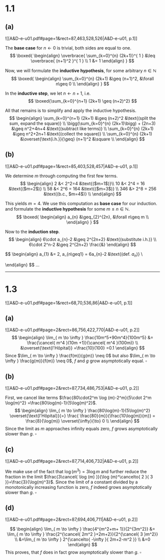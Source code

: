 
# 1.1

## (a)
![[A&D-e-u01.pdf#page=1&rect=87,463,528,526|A&D-e-u01, p.1]]

The **base case** for $n\leftarrow0$ is trivial, both sides are equal to one.
$$
\boxed{
\begin{align}
\overbrace{ \sum_{k=0}^{n} (2k+1)}^{ 1 } &\leq \overbrace{ (n+1)^2 }^{ 1 }  \\
1 &= 1
\end{align}
}
$$

Now, we will formulate the **inductive hypothesis**, for some arbitrary $n\in \mathbb N$
$$
\boxed{
\begin{align}
\sum_{k=0}^{n} (2k+1) &\geq (n+1)^2, &\forall n\geq 0 \\
\end{align}
}
$$

In the **inductive step**, we let $n\leftarrow n+1$, i.e. 
$$
\boxed{\sum_{k=0}^{n+1} (2k+1) \geq (n+2)^2}
$$

All that remains is to simplify and apply the inductive hypothesis.
$$
\begin{align}
\sum_{k=0}^{n+1} (2k+1) &\geq (n+2)^2 &\text{(split the sum, expand the square)} \\
\bigg(\sum_{k=0}^{n} (2k+1)\bigg) + (2n+3) &\geq n^2+4n+4 &\text{(subtract like terms)} \\
\sum_{k=0}^{n} (2k+1) &\geq n^2+2n+1 &\text{(collect the square)} \\
\sum_{k=0}^{n} (2k+1) &\overset{\text{i.h.}}{\geq} (n+1)^2 &\square \\
\end{align}
$$


## (b)
![[A&D-e-u01.pdf#page=1&rect=85,403,528,457|A&D-e-u01, p.1]]

We determine $m$ through computing the first few terms.
$$
\begin{align}
2 &< 2^2=4 &\text{($m=1$)}\\
10 &< 2^4 = 16 &\text{($m=2$)} \\
58 &< 2^6 = 164 &\text{($m=3$)} \\
346 &> 2^8 = 256 &\text{(b.c., $m=4$)} \\
\end{align}
$$

This yields $m=4$. We use this computation as **base case** for our induction. and formulate the **inductive hypothesis** for some $m\leq n\in \mathbb N$.
$$
\boxed{
\begin{align}
a_{n} &\geq_{2}^{2n}, &\forall n\geq m \\
\end{align}
}
$$

Now to the **induction step**.
$$
\begin{align}
6\cdot a_{n}-2 &\geq 2^{2n+2} &\text{(substitute i.h.)} \\
6\cdot 2^n-2 &\geq 2^{2n+2} \frac{&}
\end{align}
$$



$$
\begin{align}
a_{1} &= 2, a_{n\geq1} = 6a_{n}-2 &\text{(def. $a_{n}$)} \\

\end{align}
$$
...
___

# 1.3
![[A&D-e-u01.pdf#page=1&rect=68,70,536,86|A&D-e-u01, p.1]]

## (a)
![[A&D-e-u01.pdf#page=2&rect=86,756,422,770|A&D-e-u01, p.2]]
$$
\begin{align}
\lim_{ m \to \infty } \frac{10m^5+90m^4}{100m^5} &= \frac{\cancel{ m^4 }(10m +1)}{\cancel{ m^4 }(100m)} \\
&\overset{\text{l'Hôpital}} =\frac{10}{100} =0.1
\end{align}
$$
Since $\lim_{ m \to \infty } \frac{f(m)}{g(m)} \neq 0$ but also $\lim_{ m \to \infty } \frac{g(m)}{f(m)} \neq 0$, $f$ and $g$ grow asymptotically equal.
$\square$


## (b)
![[A&D-e-u01.pdf#page=2&rect=87,734,486,753|A&D-e-u01, p.2]]

First, we cancel like terms $\frac{80\cdot2^m \log (m)-2^m}{5\cdot 2^m \log(m)^2} =\frac{80\log(m)-1}{5\log(m)^2}$.
$$
\begin{align}
\lim_{ m \to \infty } \frac{80\log(m)-1}{5\log(m)^2}  \overset{\text{l'Hôpital}}{=} \frac{ \frac{80}{m}}{\frac{10\log(m)}{m}} = \frac{8}{\log(m)} \overset{\infty}{\to} 0 \\
\end{align}
$$
Since the limit as $m$ approaches infinity equals zero, $f$ grows asymptotically slower than $g$.
$\square$


## (c)
![[A&D-e-u01.pdf#page=2&rect=87,714,406,732|A&D-e-u01, p.2]]

We make use of the fact that $\log(m^3) =3\log m$ and further reduce the fraction in the limit $\frac{3\cancel{ \log (m) }}{\log (m)^\cancelto{ 2 }{ 3 }}=\frac{3}{\log(m)^3}$. Since the limit of a constant divided by a monotonically increasing function is zero, $f$ indeed grows asymptotically slower than $g$.
$\square$


## (d)
![[A&D-e-u01.pdf#page=2&rect=87,694,406,711|A&D-e-u01, p.2]]

$$
\begin{align}
\lim_{ m \to \infty } \frac{4^{m^2+m+ 1}}{2^{3m^2}} &= \lim_{ m \to \infty } \frac{2^{\cancel{ 2m^2 }+2m+2}}{2^{\cancel{ 3 }m^2}} \\
&=\lim_{ m \to \infty } 2^{\cancelto{ -\infty }{ 2m+2-m^2 }} \\
&=0
\end{align}
$$
This proves, that $f$ does in fact grow asymptotically slower than $g$.
$\square$
